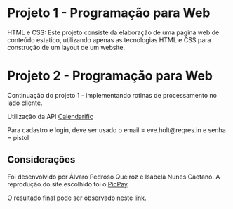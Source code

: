 <h1> Projeto 1 - Programação para Web </h1> 
<p>  HTML e CSS: Este projeto consiste da elaboração de uma página web de conteúdo estatico, utilizando apenas as tecnologias HTML 
e CSS para construção de um layout de um website. </p>

<h1> Projeto 2 - Programação para Web </h1>
<p> Continuação do projeto 1 - implementando rotinas de processamento no lado cliente. </p>
<p> Utilização da API <a href = "https://calendarific.com/"> Calendarific </a> </p>
<p> Para cadastro e login, deve ser usado o email = eve.holt@reqres.in e senha = pistol </p>

<h2> Considerações </h2>
<p> Foi desenvolvido por Álvaro Pedroso Queiroz e Isabela Nunes Caetano. A reprodução do site escolhido foi o <a href="https://www.picpay.com/site">PicPay</a>.</p> 
<p> O resultado final pode ser observado neste <a href="https://isabelanunes.github.io./">link</a>. </p>
